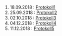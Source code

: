1. 18.09.2018 : [Protokoll1](https://github.com/HTLMechatronics/m15-la1-sx/blob/vezsam15/protokoll01_g3_vezsam15_18.09.md)
2. 25.09.2018 : [Protokoll2](https://github.com/HTLMechatronics/m15-la1-sx/blob/vezsam15/protokoll02_g3_vezsam15_25.09.md)
3. 02.10.2018 : [Protokoll3](https://github.com/HTLMechatronics/m15-la1-sx/blob/vezsam15/protokoll03_g3_vezsam15_02.10.md)  
4. 04.12.2018 : [Protokoll4](https://github.com/HTLMechatronics/m15-la1-sx/blob/vezsam15/protokoll04_g3_vezsam15_04.12.md)  
5. 11.12.2018 : [Protokoll5](https://github.com/HTLMechatronics/m15-la1-sx/tree/vezsam15)  






